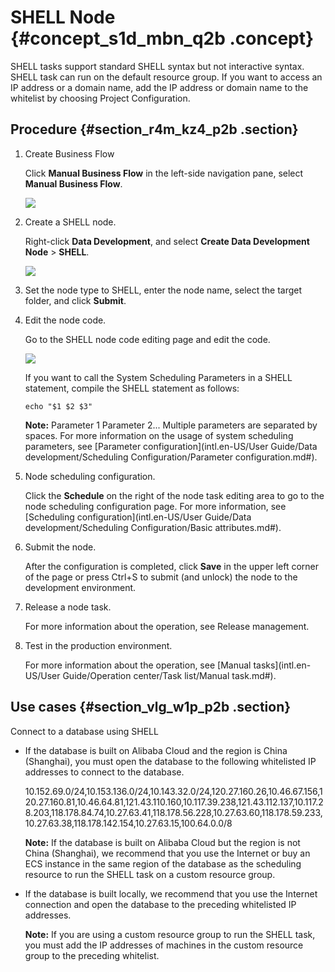 # SHELL Node {#concept_s1d_mbn_q2b .concept}

SHELL tasks support standard SHELL syntax but not interactive syntax. SHELL task can run on the default resource group. If you want to access an IP address or a domain name, add the IP address or domain name to the whitelist by choosing Project Configuration.

## Procedure {#section_r4m_kz4_p2b .section}

1.  Create Business Flow

    Click **Manual Business Flow** in the left-side navigation pane, select **Manual Business Flow**.

    ![](http://static-aliyun-doc.oss-cn-hangzhou.aliyuncs.com/assets/img/16319/15381260557961_en-US.png)

2.  Create a SHELL node.

    Right-click **Data Development**, and select **Create Data Development Node** \> **SHELL**.

    ![](http://static-aliyun-doc.oss-cn-hangzhou.aliyuncs.com/assets/img/16327/15381260558173_en-US.png)

3.  Set the node type to SHELL, enter the node name, select the target folder, and click **Submit**.
4.  Edit the node code.

    Go to the SHELL node code editing page and edit the code. 

    ![](http://static-aliyun-doc.oss-cn-hangzhou.aliyuncs.com/assets/img/16296/15381260557753_en-US.png)

    If you want to call the System Scheduling Parameters in a SHELL statement, compile the SHELL statement as follows:

    ```
    echo "$1 $2 $3"
    ```

    **Note:** Parameter 1 Parameter 2... Multiple parameters are separated by spaces. For more information on the usage of system scheduling parameters, see [Parameter configuration](intl.en-US/User Guide/Data development/Scheduling Configuration/Parameter configuration.md#).

5.  Node scheduling configuration.

    Click the **Schedule** on the right of the node task editing area to go to the node scheduling configuration page. For more information, see [Scheduling configuration](intl.en-US/User Guide/Data development/Scheduling Configuration/Basic attributes.md#).

6.  Submit the node.

    After the configuration is completed, click **Save** in the upper left corner of the page or press Ctrl+S to submit \(and unlock\) the node to the development environment.

7.  Release a node task.

    For more information about the operation, see Release management. 

8.  Test in the production environment.

    For more information about the operation, see [Manual tasks](intl.en-US/User Guide/Operation center/Task list/Manual task.md#).


## Use cases {#section_vlg_w1p_p2b .section}

Connect to a database using SHELL

-   If the database is built on Alibaba Cloud and the region is China \(Shanghai\), you must open the database to the following whitelisted IP addresses to connect to the database.

    10.152.69.0/24,10.153.136.0/24,10.143.32.0/24,120.27.160.26,10.46.67.156,120.27.160.81,10.46.64.81,121.43.110.160,10.117.39.238,121.43.112.137,10.117.28.203,118.178.84.74,10.27.63.41,118.178.56.228,10.27.63.60,118.178.59.233,10.27.63.38,118.178.142.154,10.27.63.15,100.64.0.0/8

    **Note:** If the database is built on Alibaba Cloud but the region is not China \(Shanghai\), we recommend that you use the Internet or buy an ECS instance in the same region of the database as the scheduling resource to run the SHELL task on a custom resource group.

-   If the database is built locally, we recommend that you use the Internet connection and open the database to the preceding whitelisted IP addresses.

    **Note:** If you are using a custom resource group to run the SHELL task, you must add the IP addresses of machines in the custom resource group to the preceding whitelist.


